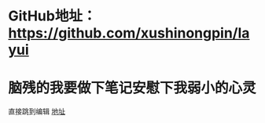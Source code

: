 # GitHub地址：https://github.com/xushinongpin/layui

# **脑残的我要做下笔记安慰下我弱小的心灵**

直接跳到编辑 [地址](https://legacy.gitbook.com/book/xushinongpinseo/layui/edit)

